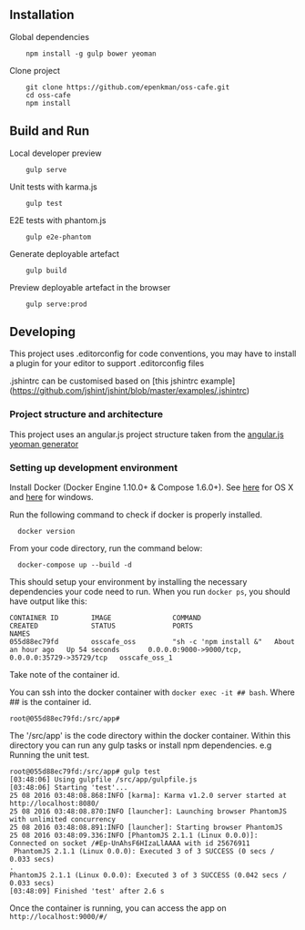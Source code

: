 
## Installation

Global dependencies

```
    npm install -g gulp bower yeoman
```

Clone project

```
    git clone https://github.com/epenkman/oss-cafe.git
    cd oss-cafe
    npm install
```

## Build and Run

Local developer preview   
```
    gulp serve
```

Unit tests with karma.js
```
    gulp test
```

E2E tests with phantom.js
```
    gulp e2e-phantom
```

Generate deployable artefact
```
    gulp build
```

Preview deployable artefact in the browser
```
    gulp serve:prod
```


## Developing

This project uses .editorconfig for code conventions, you may have to install a plugin for your editor to support .editorconfig files

.jshintrc can be customised based on [this jshintrc example] (https://github.com/jshint/jshint/blob/master/examples/.jshintrc)

### Project structure and architecture

This project uses an angular.js project structure taken from the [angular.js yeoman generator](https://github.com/yeoman/generator-angular)

### Setting up development environment

Install Docker (Docker Engine 1.10.0+ & Compose 1.6.0+). See [here][1] for OS X and [here][2] for windows.

 [1]: https://www.docker.com/products/docker#/mac
 [2]: https://www.docker.com/products/docker#/windows

Run the following command to check if docker is properly installed.
```
  docker version
```

From your code directory, run the command below:
```
  docker-compose up --build -d
```
This should setup your environment by installing the necessary dependencies your code need to run.
When you run `docker ps`, you should have output like this:
 ```
 CONTAINER ID        IMAGE               COMMAND                  CREATED             STATUS              PORTS                                              NAMES
055d88ec79fd        osscafe_oss         "sh -c 'npm install &"   About an hour ago   Up 54 seconds       0.0.0.0:9000->9000/tcp, 0.0.0.0:35729->35729/tcp   osscafe_oss_1
 ```
Take note of the container id.

You can ssh into the docker container with `docker exec -it ## bash`. Where ## is the container id.
  ```
  root@055d88ec79fd:/src/app#
```

The '/src/app' is the code directory within the docker container.
Within this directory you can run any gulp tasks or install npm dependencies.
e.g Running the unit test.

```
root@055d88ec79fd:/src/app# gulp test
[03:48:06] Using gulpfile /src/app/gulpfile.js
[03:48:06] Starting 'test'...
25 08 2016 03:48:08.868:INFO [karma]: Karma v1.2.0 server started at http://localhost:8080/
25 08 2016 03:48:08.870:INFO [launcher]: Launching browser PhantomJS with unlimited concurrency
25 08 2016 03:48:08.891:INFO [launcher]: Starting browser PhantomJS
25 08 2016 03:48:09.336:INFO [PhantomJS 2.1.1 (Linux 0.0.0)]: Connected on socket /#Ep-UnAhsF6HIzaLlAAAA with id 25676911
 PhantomJS 2.1.1 (Linux 0.0.0): Executed 3 of 3 SUCCESS (0 secs / 0.033 secs)
.
PhantomJS 2.1.1 (Linux 0.0.0): Executed 3 of 3 SUCCESS (0.042 secs / 0.033 secs)
[03:48:09] Finished 'test' after 2.6 s
```

Once the container is running, you can access the app on `http://localhost:9000/#/`
